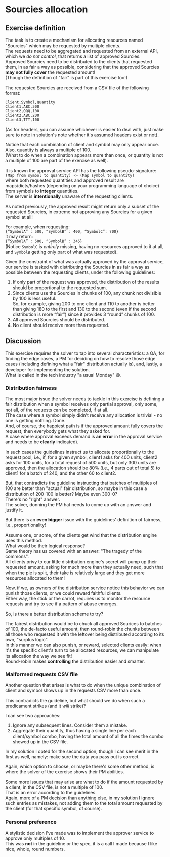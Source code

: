 # Sourcies allocation

## Exercise definition

The task is to create a mechanism for allocating resources named "Sourcies" which may be requested by multiple clients.  
The requests need to be aggregated and requested from an external API, which we *do not control*, that returns a list of approved Sourcies.  
Approved Sourcies need to be distributed to the clients that requested them, in as fair a way as possible, considering that the approved Sourcies **may not fully cover** the requested amount!  
(Though the definition of "fair" is part of this exercise too!)

The requested Sourcies are received from a CSV file of the following format:  

```csv
Client,Symbol,Quantity
Client1,ABC,300
Client2,QQQ,100
Client2,ABC,200
Client3,TTT,100
```

(As for headers, you can assume whichever is easier to deal with, just make sure to note in solution's note whether it's assumed headers exist or not).

Notice that each combination of client and symbol may only appear once.  
Also, quantity is always a multiple of 100.  
(What to do when a combination appears more than once, or quantity is not a multiple of 100 are part of the exercise as well).

It is known the approval service API has the following pseudo-signature:  
`(Map from symbol to quantity) -> (Map symbol to quantity)`  
where both requested quantities and approved result are maps/dicts/hashes (depending on your programming language of choice) from symbols to **integer** quantities.  
The server is **intentionally** unaware of the requesting clients.  

As noted previously, the approved result might return only a subset of the requested Sourcies, in extreme not approving any Sourcies for a given symbol at all!

For example, when requesting:  
`{“SymbolA” : 500, “SymbolB” : 400, “SymbolC”: 700}`  
it may return:  
`{“SymbolA” : 500, “SymbolB” : 345}`  
(Notice `SymbolC` is *entirely* missing, having no resources approved to it at all, and `SymbolB` getting only part of what was requested).

Given the constraint of what was actually approved by the approval service, our service is tasked with distributing the Sourcies in as fair a way as possible between the requesting clients, under the following guidelines:

1. If only part of the request was approved, the distribution of the results should be proportional to the requested sum.
2. Since clients use the Sourcies in chunks of 100, any chunk not divisible by 100 is less useful.  
 So, for example, giving 200 to one client and 110 to another is better than giving 180 to the first and 130 to the second (even if the second distribution is more “fair”) since it provides 3 “round” chunks of 100.
3. All approved Sourcies should be distributed.
4. No client should receive more than requested.

## Discussion

This exercise requires the solver to tap into several characteristics: a QA, for finding the edge cases, a PM for deciding on how to resolve those edge cases (including defining what a "fair" distribution actually is), and, lastly, a developer for implementing the solution.  
What is called in the tech industry "a usual Monday" 😄.

### Distribution fairness

The most major issue the solver needs to tackle in this exercise is defining a fair distribution when a symbol receives only partial approval, only some, not all, of the requests can be completed, if at all.  
(The case where a symbol simply didn't receive any allocation is trivial - no one is getting nothing. Done.  
And, of course, the happiest path is if the approved amount fully covers the request, then everybody gets what they asked for.  
A case where approval exceeds demand is **an error** in the approval service and needs to be **clearly** indicated).

In such cases the guidelines instruct us to allocate proportionally to the request pool, i.e., if, for a given symbol, client1 asks for 400 units, client2 asks for 100 units, for a total request of 500 units, but only 300 units are approved, then the allocation should be 80% (i.e., 4 parts out of total 5) to client1 for a batch of 240, and the other 60 to client2.

But, that contradicts the guideline instructing that batches of multiples of 100 are better than "actual" fair distribution, so maybe in this case a distribution of 200-100 is better? Maybe even 300-0?  
There's no "right" answer.  
The solver, donning the PM hat needs to come up with an answer and justify it.

But there is an **even bigger** issue with the guidelines' definition of fairness, i.e., proportionality!

Assume one, or some, of the clients get wind that the distribution engine uses this method.  
What would be their logical response?  
Game theory has us covered with an answer: "The tragedy of the commons".  
All clients privy to our little distribution engine's secret will pump up their requested amount, asking for much more than they actually need, such that when the pie is split, their take is relatively large and they get more resources allocated to them!

Now, if we, as owners of the distribution service notice this behavior we can punish those clients, or we could reward faithful clients.  
Either way, the stick or the carrot, requires us to monitor the resource requests and try to see if a pattern of abuse emerges.

So, is there a better distribution scheme to try?

The fairest distribution would be to chuck all approved Sourices to batches of 100, the de-facto useful amount, then round-robin the chunks between all those who requested it with the leftover being distributed according to its own, "surplus logic".  
In this manner we can also punish, or reward, selected clients easily: when it's the specific client's turn to be allocated resources, we can manipulate its allocation the way we see fit!  
Round-robin makes **controlling** the distribution easier and smarter.

### Malformed requests CSV file

Another question that arises is what to do when the unique combination of client and symbol shows up in the requests CSV more than once.

This contradicts the guideline, but what should we do when such a predicament strikes (and it *will* strike)?

I can see two approaches:

1. Ignore any subsequent lines. Consider them a mistake.
2. Aggregate their quantity, thus having a single line per each client/symbol combo, having the total amount of all the times the combo showed up in the CSV file.

In my solution I opted for the second option, though I can see merit in the first as well, namely: make sure the data you pass out is correct.

Again, which option to choose, or maybe there's some other method, is where the solver of the exercise shows their PM abilities.

Some more issues that may arise are what to do if the amount requested by a client, in the CSV file, is not a multiple of 100.  
That is an error according to the guidelines.  
Again, more of a PM decision than anything else, in my solution I ignore such entries as mistakes, not adding them to the total amount requested by the client (for that specific symbol, of course).

### Personal preference

A stylistic decision I've made was to implement the approver service to approve only multiples of 10.  
This was **not** in the guideline or the spec, it is a call I made because I like nice, whole, round numbers.
